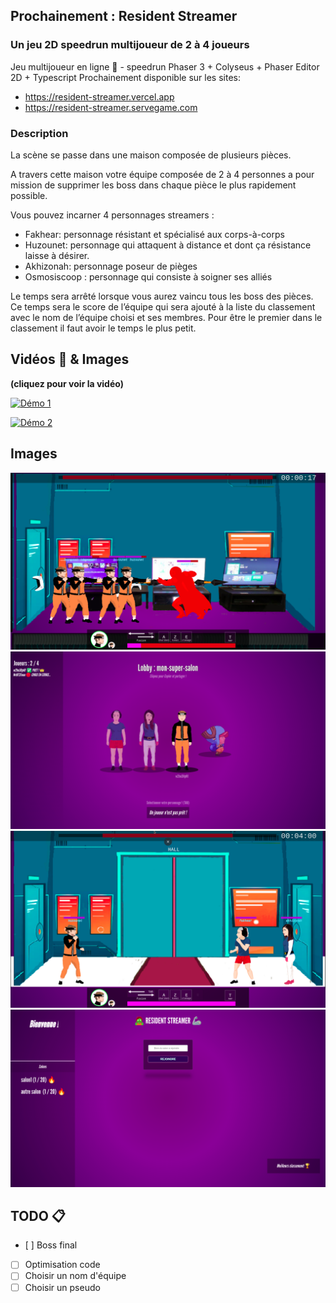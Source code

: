 ## Prochainement : Resident Streamer
### Un jeu 2D speedrun multijoueur de 2 à 4 joueurs
Jeu multijoueur en ligne 🥷 - speedrun Phaser 3 + Colyseus + Phaser Editor 2D + Typescript
Prochainement disponible sur les sites:
- https://resident-streamer.vercel.app
- https://resident-streamer.servegame.com

### Description

La scène se passe dans une maison composée de plusieurs pièces.

A travers cette maison votre équipe composée de 2 à 4 personnes a pour mission de supprimer les boss dans chaque pièce le plus rapidement possible.

Vous pouvez incarner 4 personnages streamers :

- Fakhear: personnage résistant et spécialisé aux corps-à-corps
- Huzounet: personnage qui attaquent à distance et dont ça résistance laisse à désirer.
- Akhizonah: personnage poseur de pièges
- Osmosiscoop : personnage qui consiste à soigner ses alliés

Le temps sera arrêté lorsque vous aurez vaincu tous les boss des pièces. Ce temps sera le score de l’équipe qui sera ajouté à la liste du classement avec le nom de l’équipe choisi et ses membres. Pour être le premier dans le classement il faut avoir le temps le plus petit.

## Vidéos 🎥 & Images

__(cliquez pour voir la vidéo)__

[![Démo 1](https://img.youtube.com/vi/VZUTvlFXNag/maxresdefault.jpg)](https://youtu.be/2GCkF1rgLWI)

[![Démo 2](https://img.youtube.com/vi/2GCkF1rgLWI/maxresdefault.jpg)](https://youtu.be/VZUTvlFXNag)

## Images

![Image démo](static/c4.png?raw=true "Jeu")
![Image démo](static/ce1.png?raw=true "Jeu")
![Image démo](static/ce2.png?raw=true "Jeu")
![Image démo](static/c3.png?raw=true "Jeu")

## TODO 📋

- [ ] Boss final
- [ ] Optimisation code
- [ ] Choisir un nom d'équipe
- [ ] Choisir un pseudo
